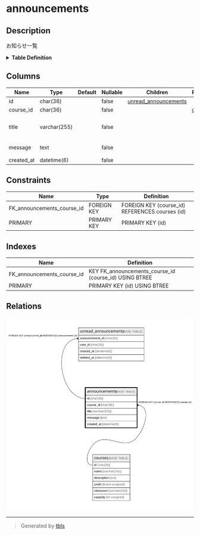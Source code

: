 # announcements

## Description

お知らせ一覧

<details>
<summary><strong>Table Definition</strong></summary>

```sql
CREATE TABLE `announcements` (
  `id` char(36) COLLATE utf8mb4_bin NOT NULL,
  `course_id` char(36) COLLATE utf8mb4_bin NOT NULL,
  `title` varchar(255) COLLATE utf8mb4_bin NOT NULL,
  `message` text COLLATE utf8mb4_bin NOT NULL,
  `created_at` datetime(6) NOT NULL,
  PRIMARY KEY (`id`),
  KEY `FK_announcements_course_id` (`course_id`),
  CONSTRAINT `FK_announcements_course_id` FOREIGN KEY (`course_id`) REFERENCES `courses` (`id`)
) ENGINE=InnoDB DEFAULT CHARSET=utf8mb4 COLLATE=utf8mb4_bin
```

</details>

## Columns

| Name       | Type         | Default | Nullable | Children                                        | Parents               | Comment            |
| ---------- | ------------ | ------- | -------- | ----------------------------------------------- | --------------------- | ------------------ |
| id         | char(36)     |         | false    | [unread_announcements](unread_announcements.md) |                       |                    |
| course_id  | char(36)     |         | false    |                                                 | [courses](courses.md) | 科目のID              |
| title      | varchar(255) |         | false    |                                                 |                       | お知らせのタイトル          |
| message    | text         |         | false    |                                                 |                       | お知らせの内容            |
| created_at | datetime(6)  |         | false    |                                                 |                       |                    |

## Constraints

| Name                       | Type        | Definition                                      |
| -------------------------- | ----------- | ----------------------------------------------- |
| FK_announcements_course_id | FOREIGN KEY | FOREIGN KEY (course_id) REFERENCES courses (id) |
| PRIMARY                    | PRIMARY KEY | PRIMARY KEY (id)                                |

## Indexes

| Name                       | Definition                                             |
| -------------------------- | ------------------------------------------------------ |
| FK_announcements_course_id | KEY FK_announcements_course_id (course_id) USING BTREE |
| PRIMARY                    | PRIMARY KEY (id) USING BTREE                           |

## Relations

![er](announcements.svg)

---

> Generated by [tbls](https://github.com/k1LoW/tbls)
